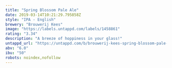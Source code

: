 ```yaml
---
title: "Spring Blossom Pale Ale"
date: 2019-03-14T10:21:29.795858Z
style: "IPA - English"
brewery: "Brouwerij Kees"
image: "https://labels.untappd.com/labels/1458861"
rating: "3.34"
description: "A breeze of hoppiness in your glass!"
untappd_url: "https://untappd.com/b/brouwerij-kees-spring-blossom-pale-ale/1458861"
abv: "6.0"
ibu: "50"
robots: noindex,nofollow
---
```

